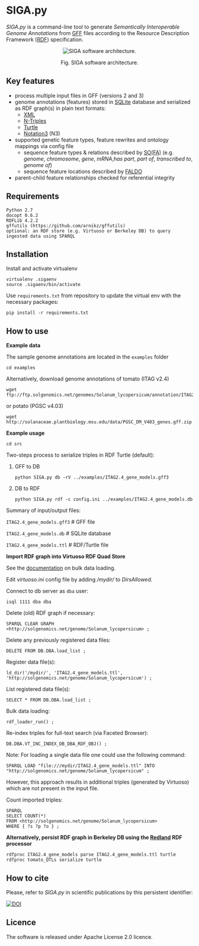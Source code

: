 SIGA.py
=
*SIGA.py* is a command-line tool to generate *Semantically Interoperable Genome Annotations* from
[GFF](https://github.com/The-Sequence-Ontology/Specifications/blob/master/gff3.md) files according to the Resource Description Framework ([RDF](https://www.w3.org/TR/rdf11-concepts/)) specification.

<div align="center">
  <figure>
    <p>
      <img src ="doc/SIGA.png" alt="SIGA software architecture." />
      <figcaption>Fig. SIGA software architecture.</figcaption>
    </p>
  </figure>
</div>

## Key features ##
- process multiple input files in GFF (versions 2 and 3)
- genome annotations (features) stored in [SQLite](https://sqlite.org/) database and serialized as RDF graph(s) in plain text formats:
  - [XML](https://www.w3.org/TR/rdf-syntax-grammar/)
  - [N-Triples](https://www.w3.org/TR/n-triples/)
  - [Turtle](https://www.w3.org/TeamSubmission/turtle/)
  - [Notation3](https://www.w3.org/DesignIssues/Notation3.html) (N3)
- supported genetic feature types, feature rewrites and ontology mappings via config file
  - sequence feature types & relations described by [SO(FA)](http://www.sequenceontology.org/)
    (e.g. _genome_, _chromosome_, _gene_, _mRNA_,_has part_, _part of_, _transcribed to_, _genome of_)
  - sequence feature locations described by [FALDO](https://github.com/JervenBolleman/FALDO)
- parent-child feature relationships checked for referential integrity

## Requirements ##

    Python 2.7
    docopt 0.6.2
    RDFLib 4.2.2
    gffutils (https://github.com/arnikz/gffutils)
    optional: an RDF store (e.g. Virtuoso or Berkeley DB) to query ingested data using SPARQL


## Installation ##

Install and activate virtualenv

    virtualenv .sigaenv
    source .sigaenv/bin/activate

Use `requirements.txt` from repository to update the virtual env with the necessary packages:

    pip install -r requirements.txt


## How to use ##

**Example data**

The sample genome annotations are located in the `examples` folder

    cd examples

Alternatively, download genome annotations of tomato (ITAG v2.4)

    wget ftp://ftp.solgenomics.net/genomes/Solanum_lycopersicum/annotation/ITAG2.4_release/ITAG2.4_gene_models.gff3

or potato (PGSC v4.03)

    wget http://solanaceae.plantbiology.msu.edu/data/PGSC_DM_V403_genes.gff.zip


**Example usage**

    cd src

Two-steps process to serialize triples in RDF Turtle (default):

1. GFF to DB

    ```
    python SIGA.py db -rV ../examples/ITAG2.4_gene_models.gff3
    ```

2. DB to RDF

    ```
    python SIGA.py rdf -c config.ini ../examples/ITAG2.4_gene_models.db
    ```

Summary of input/output files:

`ITAG2.4_gene_models.gff3` # GFF file

`ITAG2.4_gene_models.db`   # SQLite database

`ITAG2.4_gene_models.ttl`  # RDF/Turtle file

**Import RDF graph into Virtuoso RDF Quad Store**

See the [documentation](http://virtuoso.openlinksw.com/dataspace/doc/dav/wiki/Main/VirtBulkRDFLoader) on bulk data loading.

Edit _virtuoso.ini_ config file by adding _/mydir/_ to _DirsAllowed_.

Connect to db server as `dba` user:

```
isql 1111 dba dba
```

Delete (old) RDF graph if necessary:

```
SPARQL CLEAR GRAPH <http://solgenomics.net/genome/Solanum_lycopersicum> ;
```

Delete any previously registered data files:

```
DELETE FROM DB.DBA.load_list ;
```

Register data file(s):

```
ld_dir('/mydir/', 'ITAG2.4_gene_models.ttl', 'http://solgenomics.net/genome/Solanum_lycopersicum') ;
```

List registered data file(s):

```
SELECT * FROM DB.DBA.load_list ;
```

Bulk data loading:

```
rdf_loader_run() ;
```

Re-index triples for full-text search (via Faceted Browser):

```
DB.DBA.VT_INC_INDEX_DB_DBA_RDF_OBJ() ;
```

Note: For loading a single data file one could use the following command:

```
SPARQL LOAD "file:///mydir/ITAG2.4_gene_models.ttl" INTO "http://solgenomics.net/genome/Solanum_lycopersicum" ;
```

However, this approach results in additional triples (generated by Virtuoso) which are not present in the input file.

Count imported triples:

```
SPARQL
SELECT COUNT(*)
FROM <http://solgenomics.net/genome/Solanum_lycopersicum>
WHERE { ?s ?p ?o } ;
```

**Alternatively, persist RDF graph in Berkeley DB using the [Redland](http://librdf.org/) RDF processor**

```
rdfproc ITAG2.4_gene_models parse ITAG2.4_gene_models.ttl turtle
rdfproc tomato_QTLs serialize turtle
```

## How to cite ##

Please, refer to _SIGA.py_ in scientific publications by this persistent identifier:

[![DOI](https://zenodo.org/badge/DOI/10.5281/zenodo.30554.svg)](https://doi.org/10.5281/zenodo.30554)


## Licence ##
The software is released under Apache License 2.0 licence.
